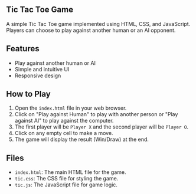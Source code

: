 ## Tic Tac Toe Game

A simple Tic Tac Toe game implemented using HTML, CSS, and JavaScript. Players can choose to play against another human or an AI opponent.

## Features

- Play against another human or AI
- Simple and intuitive UI
- Responsive design

## How to Play

1. Open the `index.html` file in your web browser.
2. Click on "Play against Human" to play with another person or "Play against AI" to play against the computer.
3. The first player will be `Player X` and the second player will be `Player O`.
4. Click on any empty cell to make a move.
5. The game will display the result (Win/Draw) at the end.

## Files

- `index.html`: The main HTML file for the game.
- `tic.css`: The CSS file for styling the game.
- `tic.js`: The JavaScript file for game logic.
